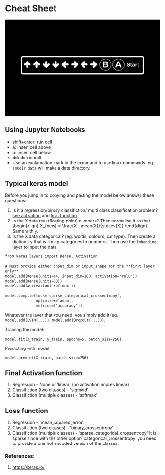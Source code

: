 # Cheat Sheet
![konami](./images/konami2.png)

## Using Jupyter Notebooks
- shift+enter: run cell
- a: insert cell above
- b: insert cell below
- dd: delete cell
- Use an exclamation mark in the command to use linux commands. eg. `!mkdir data` will make a data directory.

## Typical keras model
Before you jump in to copying and pasting the model below answer these questions:
1.  Is it a regression/binary classifiction/ multi class classification problem? [see activation](#final-activation-function) and [loss function](#loss-function)
2. Is the X data real (floating point) numbers? Then normalise it so that
\begin{align}
X_{new} = \frac{X - mean(X)}{stddev(X)}
\end{align}.
Same with `y`.
3. Is the X data categorical? (eg. words, colours, car type). Then create a dictionary that will map categories to numbers. Then use the `Embedding` layer to input the data.

```
from keras.layers import Dense, Activation

# Must provide either input_dim or input_shape for the **first layer only**
model.add(Dense(units=64, input_dim=100, activation='relu'))
model.add(Dense(units=10))
model.add(Activation('softmax'))

model.compile(loss='sparse_categorical_crossentropy',
              optimizer='adam',
              metrics=['accuracy'])
```
Whatever the layer that you need, you simply add it (eg. `model.add(LSTM(...))`, `model.add(Dropout(...))`).

Training the model:
```
model.fit(X_train, y_train, epochs=5, batch_size=256)
```
Predicting with model:
```
model.predict(X_train, batch_size=256)
```

## Final Activation function
1. Regression - None or 'linear' (no activation implies linear)
2. Classifiction (two classes) - 'sigmoid'
3. Classifiction (multiple classes) - 'softmax'

## Loss function
1. Regression - 'mean_squared_error'
2. Classifiction (two classes) - 'binary_crossentropy'
3. Classifiction (multiple classes) - 'sparse_categorical_crossentropy'
It is sparse since with the other option 'categorical_crossentropy' you need to provide a one hot encoded version of the classes.

### References:
1. https://keras.io/
